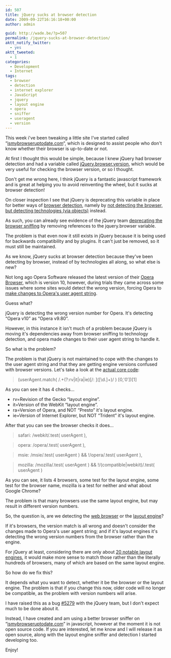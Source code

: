 ```yaml
---
id: 507
title: jQuery sucks at browser detection
date: 2009-09-22T16:16:18+00:00
author: admin

guid: http://wade.be/?p=507
permalink: /jquery-sucks-at-browser-detection/
aktt_notify_twitter:
  - yes
aktt_tweeted:
  - 1
categories:
  - Development
  - Internet
tags:
  - browser
  - detection
  - internet explorer
  - JavaScript
  - jquery
  - layout engine
  - opera
  - sniffer
  - useragent
  - version
---
```

<p class="lead">
  This week i've been tweaking a little site I've started called &#8220;<a href="http://ismybrowseruptodate.com/">ismybrowseruptodate.com</a>&#8220;, which is designed to assist people who don't know whether their browser is up-to-date or not.
</p>

At first I thought this would be simple, because I knew jQuery had browser detection and had a variable called [jQuery.browser.version](http://docs.jquery.com/Utilities/jQuery.browser.version), which would be very useful for checking the browser version, or so I thought.

<!--more-->Don't get me wrong here, I think jQuery is a fantastic javascript framework and is great at helping you to avoid reinventing the wheel, but it sucks at browser detection!

On closer inspection I see that jQuery is deprecating this variable in place for better ways of [browser detection](http://xkr.us/js/detect), namely by [not detecting the browser, but detecting technologies (via objects)](http://developer.apple.com/internet/webcontent/objectdetection.html) instead.

As such, you can already see evidence of the jQuery team [deprecating the browser sniffing](http://www.reddit.com/r/programming/comments/7l2mr/jquery_removes_all_browser_sniffing/) by removing references to the jquery.browser variable.

The problem is that even now it still exists in jQuery because it is being used for backwards compatibility and by plugins. It can't just be removed, so it must still be maintained.

As we know, jQuery sucks at browser detection because they've been detecting by browser, instead of by technologies all along, so what else is new?

Not long ago Opera Software released the latest version of their [Opera Browser](http://www.opera.com/), which is version 10, however, during trials they came across some issues where some sites would detect the wrong version, forcing Opera to [make changes to Opera's user agent string](http://dev.opera.com/articles/view/opera-ua-string-changes/).

Guess what?

jQuery is detecting the wrong version number for Opera. It's detecting &#8220;Opera v10&#8221; as &#8220;Opera v9.80&#8221;.

However, in this instance it isn't much of a problem because jQuery is moving it's dependencies away from browser sniffing to technology detection, and opera made changes to their user agent string to handle it.

So what is the problem?

The problem is that jQuery is not maintained to cope with the changes to the user agent string and that they are getting engine versions confused with browser versions. Let's take a look at the [actual core code](http://dev.jquery.com/export/6582/trunk/jquery/src/core.js):

> (userAgent.match( /.+(?:rv|it|ra|ie)\[\/: \]([\d.]+)/ ) [0,'0&#8242;])[1]

As you can see it has 4 checks&#8230;

  * rv=Revision of the Gecko &#8220;layout engine&#8221;.
  * it=Version of the WebKit &#8220;layout engine&#8221;.
  * ra=Version of Opera, and NOT &#8220;Presto&#8221; it's layout engine.
  * ie=Version of Internet Explorer, but NOT &#8220;Trident&#8221; it's layout engine.

After that you can see the browser checks it does&#8230;

> safari: /webkit/.test( userAgent ),
  
> opera: /opera/.test( userAgent ),
  
> msie: /msie/.test( userAgent ) && !/opera/.test( userAgent ),
  
> mozilla: /mozilla/.test( userAgent ) && !/(compatible|webkit)/.test( userAgent )

As you can see, it lists 4 browsers, some test for the layout engine, some test for the browser name, mozilla is a test for neither and what about Google Chrome?

The problem is that many browsers use the same layout engine, but may result in different version numbers.

So, the question is, are we detecting the [web browser](http://en.wikipedia.org/wiki/Web_browser) or the [layout engine](http://en.wikipedia.org/wiki/Layout_engine)?

If it's browsers, the version match is all wrong and doesn't consider the changes made to Opera's user agent string; and if it's layout engines it's detecting the wrong version numbers from the browser rather than the engine.

For jQuery at least, considering there are only about [20 notable layout engines](http://en.wikipedia.org/wiki/List_of_layout_engines), it would make more sense to match those rather than the literally hundreds of browsers, many of which are based on the same layout engine.

So how do we fix this?

It depends what you want to detect, whether it be the browser or the layout engine. The problem is that if you change this now, older code will no longer be compatible, as the problem with version numbers will arise.

I have raised this as a bug [#5279](http://dev.jquery.com/ticket/5279) with the jQuery team, but I don't expect much to be done about it.

Instead, I have created and am using a better browser sniffer on &#8220;[ismybrowseruptodate.com](http://ismybrowseruptodate.com/)&#8221; in javascript, however at the moment it is not open source code. If you are interested, let me know and I will release it as open source, along with the layout engine sniffer and detection I started developing too.

Enjoy!

<div id="_mcePaste" style="overflow: hidden; position: absolute; left: -10000px; top: 452px; width: 1px; height: 1px;">
  // Use of jQuery.browser is deprecated.<br /> // It's included for backwards compatibility and plugins,<br /> // although they should work to migrate away.<br /> browser: {<br /> version: (/.+(?:rv|it|ra|ie)[\/: ]([\d.]+)/.exec(userAgent) || [0,'0&#8242;])[1],<br /> safari: /webkit/.test( userAgent ),<br /> opera: /opera/.test( userAgent ),<br /> msie: /msie/.test( userAgent ) && !/opera/.test( userAgent ),<br /> mozilla: /mozilla/.test( userAgent ) && !/(compatible|webkit)/.test( userAgent )<br /> }
</div>